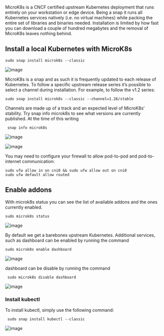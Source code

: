 MicroK8s is a CNCF certified upstream Kubernetes deployment that runs entirely on your workstation or edge device. Being a snap it runs all Kubernetes services natively (i.e. no virtual machines) while packing the entire set of libraries and binaries needed. Installation is limited by how fast you can download a couple of hundred megabytes and the removal of MicroK8s leaves nothing behind.

## Install a local Kubernetes with MicroK8s

```
sudo snap install microk8s --classic
```

![image](https://github.com/sezayirdagtekin/microk8s/assets/6317282/b83ee7f2-f04e-400d-adc9-c5ded0d2cc14)

MicroK8s is a snap and as such it is frequently updated to each release of Kubernetes. To follow a specific upstream release series it’s possible to select a channel during installation. For example, to follow the v1.2 series:


```
sudo snap install microk8s --classic --channel=1.26/stable
```

Channels are made up of a track and an expected level of MicroK8s’ stability. Try snap info microk8s to see what versions are currently published. At the time of this writing

```
 snap info microk8s
```

![image](https://github.com/sezayirdagtekin/microk8s/assets/6317282/8ba37add-5d0f-4433-b8ef-a67967252e81)


![image](https://github.com/sezayirdagtekin/microk8s/assets/6317282/63cf27c5-936b-4c88-9fd4-d375362478bb)

You may need to configure your firewall to allow pod-to-pod and pod-to-internet communication:

```
sudo ufw allow in on cni0 && sudo ufw allow out on cni0
sudo ufw default allow routed
```

## Enable addons
With microk8s status you can see the list of available addons and the ones currently enabled.

```
sudo microk8s status
```
![image](https://github.com/sezayirdagtekin/microk8s/assets/6317282/88c5a404-bbc8-47aa-8a92-04fae1e86831)

By default we get a barebones upstream Kubernetes. Additional services, such as
dashboard  can be enabled by running the command

```
sudo microk8s enable dashboard
```
![image](https://github.com/sezayirdagtekin/microk8s/assets/6317282/bfd0b90c-ff17-43c7-90d1-70938d0afaeb)


dashboard  can be disable by running the command

```
 sudo microk8s disable dashboard
```
![image](https://github.com/sezayirdagtekin/microk8s/assets/6317282/1c1fd9fb-bc01-424c-9caf-38af5f1318fc)

### Install kubectl

To install kubectl, simply use the following command:
```
 sudo snap install kubectl --classic
```
![image](https://github.com/sezayirdagtekin/microk8s/assets/6317282/3d18efb9-9882-4660-bfd8-45d7cb3925d1)

